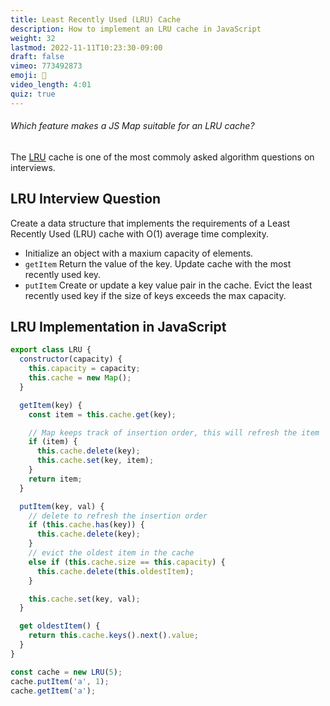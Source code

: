 ```yaml
---
title: Least Recently Used (LRU) Cache
description: How to implement an LRU cache in JavaScript
weight: 32
lastmod: 2022-11-11T10:23:30-09:00
draft: false
vimeo: 773492873
emoji: 🧺
video_length: 4:01
quiz: true
---
```


<quiz-modal options="faster lookup:easier to delete keys:use any key type:ordered keys" answer="ordered keys" prize="9">
  <h6>Which feature makes a JS Map suitable for an LRU cache?</h6>
</quiz-modal>

The [LRU](https://en.wikipedia.org/wiki/Cache_replacement_policies#LRU) cache is one of the most commoly asked algorithm questions on interviews. 

## LRU Interview Question

Create a data structure that implements the requirements of a Least Recently Used (LRU) cache with O(1) average time complexity.


- Initialize an object with a maxium capacity of elements.
- `getItem` Return the value of the key. Update cache with the most recently used key. 
- `putItem` Create or update a key value pair in the cache. Evict the least recently used key if the size of keys exceeds the max capacity.

## LRU Implementation in JavaScript

```js
export class LRU {
  constructor(capacity) {
    this.capacity = capacity;
    this.cache = new Map();
  }

  getItem(key) {
    const item = this.cache.get(key);

    // Map keeps track of insertion order, this will refresh the item
    if (item) {
      this.cache.delete(key);
      this.cache.set(key, item);
    }
    return item;
  }

  putItem(key, val) {
    // delete to refresh the insertion order
    if (this.cache.has(key)) {
      this.cache.delete(key);
    }
    // evict the oldest item in the cache
    else if (this.cache.size == this.capacity) {
      this.cache.delete(this.oldestItem);
    }

    this.cache.set(key, val);
  }

  get oldestItem() {
    return this.cache.keys().next().value;
  }
}

const cache = new LRU(5);
cache.putItem('a', 1);
cache.getItem('a');
```

